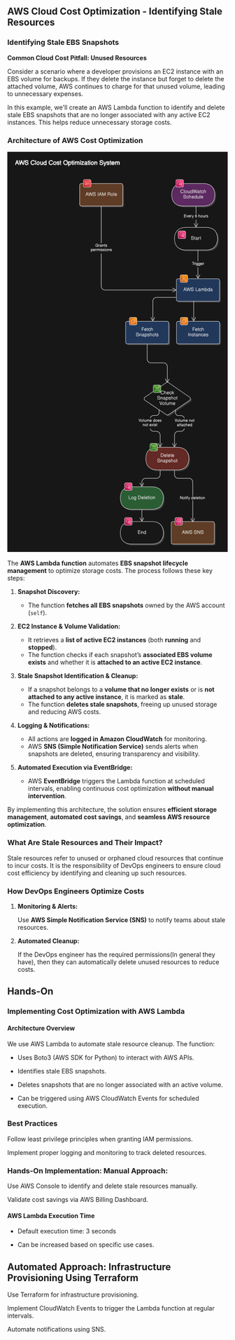 ## AWS Cloud Cost Optimization - Identifying Stale Resources

### Identifying Stale EBS Snapshots

**Common Cloud Cost Pitfall: Unused Resources**

Consider a scenario where a developer provisions an EC2 instance with an EBS volume for backups. If they delete the instance but forget to delete the attached volume, AWS continues to charge for that unused volume, leading to unnecessary expenses.

In this example, we'll create an AWS Lambda function to identify and delete stale EBS snapshots that are no longer associated with any active EC2 instances. This helps reduce unnecessary storage costs.

### **Architecture of AWS Cost Optimization**

![AWS Cost Optimization Architecture](./Assets/aws-cost-optimization.png)

The **AWS Lambda function** automates **EBS snapshot lifecycle management** to optimize storage costs. The process follows these key steps:

1. **Snapshot Discovery:**

   - The function **fetches all EBS snapshots** owned by the AWS account (`self`).

2. **EC2 Instance & Volume Validation:**

   - It retrieves a **list of active EC2 instances** (both **running** and **stopped**).
   - The function checks if each snapshot’s **associated EBS volume exists** and whether it is **attached to an active EC2 instance**.

3. **Stale Snapshot Identification & Cleanup:**

   - If a snapshot belongs to a **volume that no longer exists** or is **not attached to any active instance**, it is marked as **stale**.
   - The function **deletes stale snapshots**, freeing up unused storage and reducing AWS costs.

4. **Logging & Notifications:**

   - All actions are **logged in Amazon CloudWatch** for monitoring.
   - AWS **SNS (Simple Notification Service)** sends alerts when snapshots are deleted, ensuring transparency and visibility.

5. **Automated Execution via EventBridge:**
   - AWS **EventBridge** triggers the Lambda function at scheduled intervals, enabling continuous cost optimization **without manual intervention**.

By implementing this architecture, the solution ensures **efficient storage management**, **automated cost savings**, and **seamless AWS resource optimization**.

### What Are Stale Resources and Their Impact?

Stale resources refer to unused or orphaned cloud resources that continue to incur costs. It is the responsibility of DevOps engineers to ensure cloud cost efficiency by identifying and cleaning up such resources.

### How DevOps Engineers Optimize Costs

1. **Monitoring & Alerts:**

   Use **AWS Simple Notification Service (SNS)** to notify teams about stale resources.

2. **Automated Cleanup:**

   If the DevOps engineer has the required permissions(In general they have), then they can automatically delete unused resources to reduce costs.

## Hands-On

### Implementing Cost Optimization with AWS Lambda

#### Architecture Overview

We use AWS Lambda to automate stale resource cleanup. The function:

- Uses Boto3 (AWS SDK for Python) to interact with AWS APIs.

- Identifies stale EBS snapshots.

- Deletes snapshots that are no longer associated with an active volume.

- Can be triggered using AWS CloudWatch Events for scheduled execution.

### Best Practices

Follow least privilege principles when granting IAM permissions.

Implement proper logging and monitoring to track deleted resources.

### Hands-On Implementation: Manual Approach:

Use AWS Console to identify and delete stale resources manually.

Validate cost savings via AWS Billing Dashboard.

#### AWS Lambda Execution Time

- Default execution time: 3 seconds

- Can be increased based on specific use cases.

## Automated Approach: Infrastructure Provisioning Using Terraform

Use Terraform for infrastructure provisioning.

Implement CloudWatch Events to trigger the Lambda function at regular intervals.

Automate notifications using SNS.
